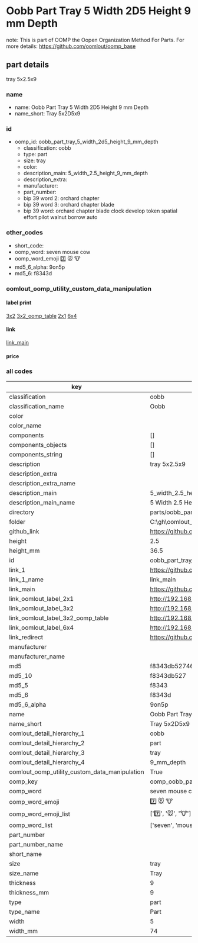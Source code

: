 # Oobb Part Tray 5 Width 2D5 Height 9 mm Depth  

note: This is part of OOMP the Oopen Organization Method For Parts. For more details: https://github.com/oomlout/oomp_base

##  part details
  



tray 5x2.5x9



### name
* name: Oobb Part Tray 5 Width 2D5 Height 9 mm Depth
* name_short: Tray 5x2D5x9 
### id
* oomp_id: oobb_part_tray_5_width_2d5_height_9_mm_depth
  * classification: oobb
  * type: part
  * size: tray
  * color: 
  * description_main: 5_width_2.5_height_9_mm_depth
  * description_extra: 
  * manufacturer: 
  * part_number: 
  * bip 39 word 2: orchard chapter
  * bip 39 word 3: orchard chapter blade
  * bip 39 word: orchard chapter blade clock develop token spatial effort pilot walnut borrow auto

### other_codes
* short_code: 
* oomp_word: seven mouse cow
* oomp_word_emoji :seven: :mouse: :cow:
* md5_6_alpha: 9on5p
* md5_6: f8343d






### oomlout_oomp_utility_custom_data_manipulation
#### label print
[3x2](http://192.168.1.245:1112/?label=oomp%209on5p)
[3x2_oomp_table](http://192.168.1.108:1112/?label=oomp%209on5p)
[2x1](http://192.168.1.242:1112/?label=oomp%209on5p)
[6x4](http://192.168.1.55:1112/?label=oomp%209on5p)    

#### link

[link_main](https://github.com/oomlout/oomlout_oobb_version_4_generated_parts/tree/main/navigation_oomp/oobb/part/tray/5_width_2.5_height_9_mm_depth/part)                              

#### price







### all codes 
| key | value |  
| --- | --- |  
| classification | oobb |  
| classification_name | Oobb |  
| color |  |  
| color_name |  |  
| components | [] |  
| components_objects | [] |  
| components_string | [] |  
| description | tray 5x2.5x9 |  
| description_extra |  |  
| description_extra_name |  |  
| description_main | 5_width_2.5_height_9_mm_depth |  
| description_main_name | 5 Width 2.5 Height 9 mm Depth |  
| directory | parts/oobb_part_tray_5_width_2d5_height_9_mm_depth |  
| folder | C:\gh\oomlout_oobb_version_4_generated_parts\parts\oobb_part_tray_5_width_2d5_height_9_mm_depth |  
| github_link | https://github.com/oomlout/oomlout_oomp_part_src/tree/main/parts/oobb_part_tray_5_width_2d5_height_9_mm_depth |  
| height | 2.5 |  
| height_mm | 36.5 |  
| id | oobb_part_tray_5_width_2d5_height_9_mm_depth |  
| link_1 | https://github.com/oomlout/oomlout_oobb_version_4_generated_parts/tree/main/navigation_oomp/oobb/part/tray/5_width_2.5_height_9_mm_depth/part |  
| link_1_name | link_main |  
| link_main | https://github.com/oomlout/oomlout_oobb_version_4_generated_parts/tree/main/navigation_oomp/oobb/part/tray/5_width_2.5_height_9_mm_depth/part |  
| link_oomlout_label_2x1 | http://192.168.1.242:1112/?label=oomp%209on5p |  
| link_oomlout_label_3x2 | http://192.168.1.245:1112/?label=oomp%209on5p |  
| link_oomlout_label_3x2_oomp_table | http://192.168.1.108:1112/?label=oomp%209on5p |  
| link_oomlout_label_6x4 | http://192.168.1.55:1112/?label=oomp%209on5p |  
| link_redirect | https://github.com/oomlout/oomlout_oobb_version_4_generated_parts/tree/main/parts/oobb_tray_05_2d5_09 |  
| manufacturer |  |  
| manufacturer_name |  |  
| md5 | f8343db52746ba138f9e42b62e099ce0 |  
| md5_10 | f8343db527 |  
| md5_5 | f8343 |  
| md5_6 | f8343d |  
| md5_6_alpha | 9on5p |  
| name | Oobb Part Tray 5 Width 2D5 Height 9 mm Depth |  
| name_short | Tray 5x2D5x9  |  
| oomlout_detail_hierarchy_1 | oobb |  
| oomlout_detail_hierarchy_2 | part |  
| oomlout_detail_hierarchy_3 | tray |  
| oomlout_detail_hierarchy_4 | 9_mm_depth |  
| oomlout_oomp_utility_custom_data_manipulation | True |  
| oomp_key | oomp_oobb_part_tray_5_width_2d5_height_9_mm_depth |  
| oomp_word | seven mouse cow |  
| oomp_word_emoji | :seven: :mouse: :cow: |  
| oomp_word_emoji_list | [':seven:', ':mouse:', ':cow:'] |  
| oomp_word_list | ['seven', 'mouse', 'cow'] |  
| part_number |  |  
| part_number_name |  |  
| short_name |  |  
| size | tray |  
| size_name | Tray |  
| thickness | 9 |  
| thickness_mm | 9 |  
| type | part |  
| type_name | Part |  
| width | 5 |  
| width_mm | 74 |  
